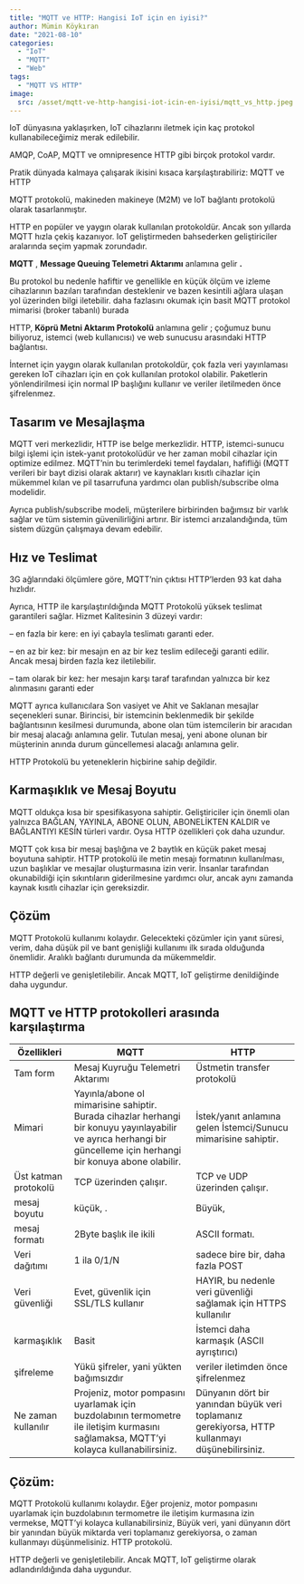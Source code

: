 ```yaml
---
title: "MQTT ve HTTP: Hangisi IoT için en iyisi?"
author: Mümin Köykıran
date: "2021-08-10"
categories: 
  - "IoT"
  - "MQTT"
  - "Web"
tags: 
  - "MQTT VS HTTP"
image:
  src: /asset/mqtt-ve-http-hangisi-iot-icin-en-iyisi/mqtt_vs_http.jpeg
---
```


IoT dünyasına yaklaşırken, IoT cihazlarını iletmek için kaç protokol kullanabileceğimiz merak edilebilir.

AMQP, CoAP, MQTT ve omnipresence HTTP gibi birçok protokol vardır.

Pratik dünyada kalmaya çalışarak ikisini kısaca karşılaştırabiliriz: MQTT ve HTTP

MQTT protokolü, makineden makineye (M2M) ve IoT bağlantı protokolü olarak tasarlanmıştır.

HTTP en popüler ve yaygın olarak kullanılan protokoldür. Ancak son yıllarda MQTT hızla çekiş kazanıyor. IoT geliştirmeden bahsederken geliştiriciler aralarında seçim yapmak zorundadır.

**MQTT** , **Message Queuing Telemetri Aktarımı** anlamına gelir **.**

Bu protokol bu nedenle hafiftir ve genellikle en küçük ölçüm ve izleme cihazlarının bazıları tarafından desteklenir ve bazen kesintili ağlara ulaşan yol üzerinden bilgi iletebilir. daha fazlasını okumak için basit MQTT protokol mimarisi (broker tabanlı) burada

HTTP, **Köprü Metni Aktarım Protokolü** anlamına gelir ; çoğumuz bunu biliyoruz, istemci (web kullanıcısı) ve web sunucusu arasındaki HTTP bağlantısı.

İnternet için yaygın olarak kullanılan protokoldür, çok fazla veri yayınlaması gereken IoT cihazları için en çok kullanılan protokol olabilir. Paketlerin yönlendirilmesi için normal IP başlığını kullanır ve veriler iletilmeden önce şifrelenmez.

## Tasarım ve Mesajlaşma

MQTT veri merkezlidir, HTTP ise belge merkezlidir. HTTP, istemci-sunucu bilgi işlemi için istek-yanıt protokolüdür ve her zaman mobil cihazlar için optimize edilmez. MQTT’nin bu terimlerdeki temel faydaları, hafifliği (MQTT verileri bir bayt dizisi olarak aktarır) ve kaynakları kısıtlı cihazlar için mükemmel kılan ve pil tasarrufuna yardımcı olan publish/subscribe olma modelidir.

Ayrıca publish/subscribe modeli, müşterilere birbirinden bağımsız bir varlık sağlar ve tüm sistemin güvenilirliğini artırır. Bir istemci arızalandığında, tüm sistem düzgün çalışmaya devam edebilir.

## Hız ve Teslimat

3G ağlarındaki ölçümlere göre, MQTT’nin çıktısı HTTP’lerden 93 kat daha hızlıdır.

Ayrıca, HTTP ile karşılaştırıldığında MQTT Protokolü yüksek teslimat garantileri sağlar. Hizmet Kalitesinin 3 düzeyi vardır:

– en fazla bir kere: en iyi çabayla teslimatı garanti eder.

– en az bir kez: bir mesajın en az bir kez teslim edileceği garanti edilir. Ancak mesaj birden fazla kez iletilebilir.

– tam olarak bir kez: her mesajın karşı taraf tarafından yalnızca bir kez alınmasını garanti eder

MQTT ayrıca kullanıcılara Son vasiyet ve Ahit ve Saklanan mesajlar seçenekleri sunar. Birincisi, bir istemcinin beklenmedik bir şekilde bağlantısının kesilmesi durumunda, abone olan tüm istemcilerin bir aracıdan bir mesaj alacağı anlamına gelir. Tutulan mesaj, yeni abone olunan bir müşterinin anında durum güncellemesi alacağı anlamına gelir.

HTTP Protokolü bu yeteneklerin hiçbirine sahip değildir.

## Karmaşıklık ve Mesaj Boyutu

MQTT oldukça kısa bir spesifikasyona sahiptir. Geliştiriciler için önemli olan yalnızca BAĞLAN, YAYINLA, ABONE OLUN, ABONELİKTEN KALDIR ve BAĞLANTIYI KESİN türleri vardır. Oysa HTTP özellikleri çok daha uzundur.

MQTT çok kısa bir mesaj başlığına ve 2 baytlık en küçük paket mesaj boyutuna sahiptir. HTTP protokolü ile metin mesajı formatının kullanılması, uzun başlıklar ve mesajlar oluşturmasına izin verir. İnsanlar tarafından okunabildiği için sıkıntıların giderilmesine yardımcı olur, ancak aynı zamanda kaynak kısıtlı cihazlar için gereksizdir.

## Çözüm

MQTT Protokolü kullanımı kolaydır. Gelecekteki çözümler için yanıt süresi, verim, daha düşük pil ve bant genişliği kullanımı ilk sırada olduğunda önemlidir. Aralıklı bağlantı durumunda da mükemmeldir.

HTTP değerli ve genişletilebilir. Ancak MQTT, IoT geliştirme denildiğinde daha uygundur.

## MQTT ve HTTP protokolleri arasında karşılaştırma
  

| Özellikleri          | MQTT                                                                                                                                                                | HTTP                                                                                            |
| -------------------- | ------------------------------------------------------------------------------------------------------------------------------------------------------------------- | ----------------------------------------------------------------------------------------------- |
| Tam form             | Mesaj Kuyruğu Telemetri Aktarımı                                                                                                                                    | Üstmetin transfer protokolü                                                                     |
| Mimari               | Yayınla/abone ol mimarisine sahiptir. Burada cihazlar herhangi bir konuyu yayınlayabilir ve ayrıca herhangi bir güncelleme için herhangi bir konuya abone olabilir. | İstek/yanıt anlamına gelen İstemci/Sunucu mimarisine sahiptir.                                  |
| Üst katman protokolü | TCP üzerinden çalışır.                                                                                                                                              | TCP ve UDP üzerinden çalışır.                                                                   |
| mesaj boyutu         | küçük, .                                                                                                                                                            | Büyük,                                                                                          |
| mesaj formatı        | 2Byte başlık ile ikili                                                                                                                                              | ASCII formatı.                                                                                  |
| Veri dağıtımı        | 1 ila 0/1/N                                                                                                                                                         | sadece bire bir, daha fazla POST                                                                |
| Veri güvenliği       | Evet, güvenlik için SSL/TLS kullanır                                                                                                                                | HAYIR, bu nedenle veri güvenliği sağlamak için HTTPS kullanılır                                 |
| karmaşıklık          | Basit                                                                                                                                                               | İstemci daha karmaşık (ASCII ayrıştırıcı)                                                       |
| şifreleme            | Yükü şifreler, yani yükten bağımsızdır                                                                                                                              | veriler iletimden önce şifrelenmez                                                              |
| Ne zaman kullanılır  | Projeniz, motor pompasını uyarlamak için buzdolabının termometre ile iletişim kurmasını sağlamaksa, MQTT’yi kolayca kullanabilirsiniz.                              | Dünyanın dört bir yanından büyük veri toplamanız gerekiyorsa, HTTP kullanmayı düşünebilirsiniz. |

## Çözüm:

MQTT Protokolü kullanımı kolaydır. Eğer projeniz, motor pompasını uyarlamak için buzdolabının termometre ile iletişim kurmasına izin vermekse, MQTT’yi kolayca kullanabilirsiniz, Büyük veri, yani dünyanın dört bir yanından büyük miktarda veri toplamanız gerekiyorsa, o zaman kullanmayı düşünmelisiniz. HTTP protokolü.

HTTP değerli ve genişletilebilir. Ancak MQTT, IoT geliştirme olarak adlandırıldığında daha uygundur.